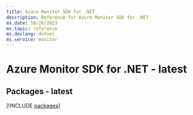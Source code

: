 ```yaml
---
title: Azure Monitor SDK for .NET
description: Reference for Azure Monitor SDK for .NET
ms.date: 10/26/2023
ms.topic: reference
ms.devlang: dotnet
ms.service: monitor
---
```

# Azure Monitor SDK for .NET - latest
## Packages - latest
[!INCLUDE [packages](monitor-index.md)]